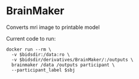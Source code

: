 # BrainMaker
Converts mri image to printable model

Current code to run:
```
docker run --rm \
  -v $bidsdir:/data:ro \
  -v $bidsdir/derivatives/BrainMaker/:/outputs \
  brainmaker /data /outputs participant \
  --participant_label $sbj
```
